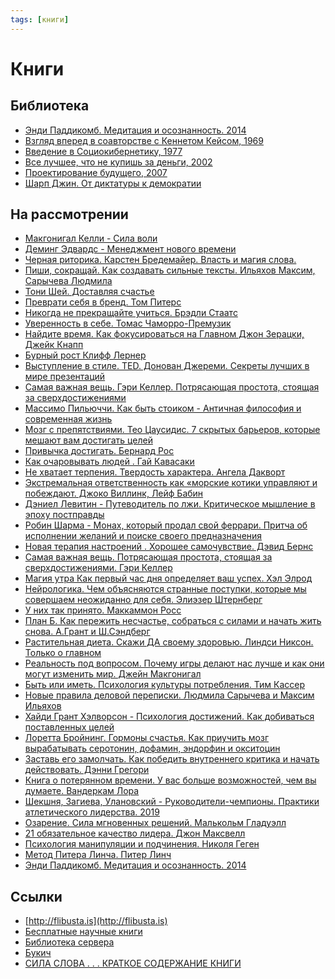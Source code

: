 ```yaml
---
tags: [книги]
---
```

# Книги

## Библиотека

* [Энди Паддикомб. Медитация и осознанность. 2014](%D0%AD%D0%BD%D0%B4%D0%B8%20%D0%9F%D0%B0%D0%B4%D0%B4%D0%B8%D0%BA%D0%BE%D0%BC%D0%B1.%20%D0%9C%D0%B5%D0%B4%D0%B8%D1%82%D0%B0%D1%86%D0%B8%D1%8F%20%D0%B8%20%D0%BE%D1%81%D0%BE%D0%B7%D0%BD%D0%B0%D0%BD%D0%BD%D0%BE%D1%81%D1%82%D1%8C.%202014.md)
* [Взгляд вперед в соавторстве с Кеннетом Кейсом, 1969](%D0%92%D0%B7%D0%B3%D0%BB%D1%8F%D0%B4%20%D0%B2%D0%BF%D0%B5%D1%80%D0%B5%D0%B4%20%D0%B2%20%D1%81%D0%BE%D0%B0%D0%B2%D1%82%D0%BE%D1%80%D1%81%D1%82%D0%B2%D0%B5%20%D1%81%20%D0%9A%D0%B5%D0%BD%D0%BD%D0%B5%D1%82%D0%BE%D0%BC%20%D0%9A%D0%B5%D0%B9%D1%81%D0%BE%D0%BC,%201969.md)
* [Введение в Социокибернетику, 1977](%D0%92%D0%B2%D0%B5%D0%B4%D0%B5%D0%BD%D0%B8%D0%B5%20%D0%B2%20%D0%A1%D0%BE%D1%86%D0%B8%D0%BE%D0%BA%D0%B8%D0%B1%D0%B5%D1%80%D0%BD%D0%B5%D1%82%D0%B8%D0%BA%D1%83,%201977.md)
* [Все лучшее, что не купишь за деньги, 2002](%D0%92%D1%81%D0%B5%20%D0%BB%D1%83%D1%87%D1%88%D0%B5%D0%B5,%20%D1%87%D1%82%D0%BE%20%D0%BD%D0%B5%20%D0%BA%D1%83%D0%BF%D0%B8%D1%88%D1%8C%20%D0%B7%D0%B0%20%D0%B4%D0%B5%D0%BD%D1%8C%D0%B3%D0%B8,%202002.md)
* [Проектирование будущего, 2007](%D0%9F%D1%80%D0%BE%D0%B5%D0%BA%D1%82%D0%B8%D1%80%D0%BE%D0%B2%D0%B0%D0%BD%D0%B8%D0%B5%20%D0%B1%D1%83%D0%B4%D1%83%D1%89%D0%B5%D0%B3%D0%BE,%202007.md)
* [Шарп Джин. От диктатуры к демократии](%D0%A8%D0%B0%D1%80%D0%BF%20%D0%94%D0%B6%D0%B8%D0%BD.%20%D0%9E%D1%82%20%D0%B4%D0%B8%D0%BA%D1%82%D0%B0%D1%82%D1%83%D1%80%D1%8B%20%D0%BA%20%D0%B4%D0%B5%D0%BC%D0%BE%D0%BA%D1%80%D0%B0%D1%82%D0%B8%D0%B8.md)

## На рассмотрении

* [Макгонигал Келли - Сила воли](%D0%9C%D0%B0%D0%BA%D0%B3%D0%BE%D0%BD%D0%B8%D0%B3%D0%B0%D0%BB%20%D0%9A%D0%B5%D0%BB%D0%BB%D0%B8%20-%20%D0%A1%D0%B8%D0%BB%D0%B0%20%D0%B2%D0%BE%D0%BB%D0%B8.md)
* [Деминг Эдвардс - Менеджмент нового времени](%D0%94%D0%B5%D0%BC%D0%B8%D0%BD%D0%B3%20%D0%AD%D0%B4%D0%B2%D0%B0%D1%80%D0%B4%D1%81%20-%20%D0%9C%D0%B5%D0%BD%D0%B5%D0%B4%D0%B6%D0%BC%D0%B5%D0%BD%D1%82%20%D0%BD%D0%BE%D0%B2%D0%BE%D0%B3%D0%BE%20%D0%B2%D1%80%D0%B5%D0%BC%D0%B5%D0%BD%D0%B8.md)
* [Черная риторика. Карстен Бредемайер. Власть и магия слова.](%D0%A7%D0%B5%D1%80%D0%BD%D0%B0%D1%8F%20%D1%80%D0%B8%D1%82%D0%BE%D1%80%D0%B8%D0%BA%D0%B0.%20%D0%9A%D0%B0%D1%80%D1%81%D1%82%D0%B5%D0%BD%20%D0%91%D1%80%D0%B5%D0%B4%D0%B5%D0%BC%D0%B0%D0%B9%D0%B5%D1%80.%20%D0%92%D0%BB%D0%B0%D1%81%D1%82%D1%8C%20%D0%B8%20%D0%BC%D0%B0%D0%B3%D0%B8%D1%8F%20%D1%81%D0%BB%D0%BE%D0%B2%D0%B0..md)
* [Пиши, сокращай. Как создавать сильные тексты. Ильяхов Максим, Сарычева Людмила](%D0%9F%D0%B8%D1%88%D0%B8,%20%D1%81%D0%BE%D0%BA%D1%80%D0%B0%D1%89%D0%B0%D0%B9.%20%D0%9A%D0%B0%D0%BA%20%D1%81%D0%BE%D0%B7%D0%B4%D0%B0%D0%B2%D0%B0%D1%82%D1%8C%20%D1%81%D0%B8%D0%BB%D1%8C%D0%BD%D1%8B%D0%B5%20%D1%82%D0%B5%D0%BA%D1%81%D1%82%D1%8B.%20%D0%98%D0%BB%D1%8C%D1%8F%D1%85%D0%BE%D0%B2%20%D0%9C%D0%B0%D0%BA%D1%81%D0%B8%D0%BC,%20%D0%A1%D0%B0%D1%80%D1%8B%D1%87%D0%B5%D0%B2%D0%B0%20%D0%9B%D1%8E%D0%B4%D0%BC%D0%B8%D0%BB%D0%B0.md)
* [Тони Шей. Доставляя счастье](%D0%A2%D0%BE%D0%BD%D0%B8%20%D0%A8%D0%B5%D0%B9.%20%D0%94%D0%BE%D1%81%D1%82%D0%B0%D0%B2%D0%BB%D1%8F%D1%8F%20%D1%81%D1%87%D0%B0%D1%81%D1%82%D1%8C%D0%B5.md)
* [Преврати себя в бренд. Том Питерс](%D0%9F%D1%80%D0%B5%D0%B2%D1%80%D0%B0%D1%82%D0%B8%20%D1%81%D0%B5%D0%B1%D1%8F%20%D0%B2%20%D0%B1%D1%80%D0%B5%D0%BD%D0%B4.%20%D0%A2%D0%BE%D0%BC%20%D0%9F%D0%B8%D1%82%D0%B5%D1%80%D1%81.md)
* [Никогда не прекращайте учиться. Брэдли Стаатс](%D0%9D%D0%B8%D0%BA%D0%BE%D0%B3%D0%B4%D0%B0%20%D0%BD%D0%B5%20%D0%BF%D1%80%D0%B5%D0%BA%D1%80%D0%B0%D1%89%D0%B0%D0%B9%D1%82%D0%B5%20%D1%83%D1%87%D0%B8%D1%82%D1%8C%D1%81%D1%8F.%20%D0%91%D1%80%D1%8D%D0%B4%D0%BB%D0%B8%20%D0%A1%D1%82%D0%B0%D0%B0%D1%82%D1%81.md)
* [Уверенность в себе. Томас Чаморро-Премузик](%D0%A3%D0%B2%D0%B5%D1%80%D0%B5%D0%BD%D0%BD%D0%BE%D1%81%D1%82%D1%8C%20%D0%B2%20%D1%81%D0%B5%D0%B1%D0%B5.%20%D0%A2%D0%BE%D0%BC%D0%B0%D1%81%20%D0%A7%D0%B0%D0%BC%D0%BE%D1%80%D1%80%D0%BE-%D0%9F%D1%80%D0%B5%D0%BC%D1%83%D0%B7%D0%B8%D0%BA.md)
* [Найдите время. Как фокусироваться на Главном Джон Зерацки, Джейк Кнапп](%D0%9D%D0%B0%D0%B9%D0%B4%D0%B8%D1%82%D0%B5%20%D0%B2%D1%80%D0%B5%D0%BC%D1%8F.%20%D0%9A%D0%B0%D0%BA%20%D1%84%D0%BE%D0%BA%D1%83%D1%81%D0%B8%D1%80%D0%BE%D0%B2%D0%B0%D1%82%D1%8C%D1%81%D1%8F%20%D0%BD%D0%B0%20%D0%93%D0%BB%D0%B0%D0%B2%D0%BD%D0%BE%D0%BC%20%D0%94%D0%B6%D0%BE%D0%BD%20%D0%97%D0%B5%D1%80%D0%B0%D1%86%D0%BA%D0%B8,%20%D0%94%D0%B6%D0%B5%D0%B9%D0%BA%20%D0%9A%D0%BD%D0%B0%D0%BF%D0%BF.md)
* [Бурный рост Клифф Лернер](%D0%91%D1%83%D1%80%D0%BD%D1%8B%D0%B9%20%D1%80%D0%BE%D1%81%D1%82%20%D0%9A%D0%BB%D0%B8%D1%84%D1%84%20%D0%9B%D0%B5%D1%80%D0%BD%D0%B5%D1%80.md)
* [Выступление в стиле. TED. Донован Джереми. Секреты лучших в мире презентаций](%D0%92%D1%8B%D1%81%D1%82%D1%83%D0%BF%D0%BB%D0%B5%D0%BD%D0%B8%D0%B5%20%D0%B2%20%D1%81%D1%82%D0%B8%D0%BB%D0%B5.%20TED.%20%D0%94%D0%BE%D0%BD%D0%BE%D0%B2%D0%B0%D0%BD%20%D0%94%D0%B6%D0%B5%D1%80%D0%B5%D0%BC%D0%B8.%20%D0%A1%D0%B5%D0%BA%D1%80%D0%B5%D1%82%D1%8B%20%D0%BB%D1%83%D1%87%D1%88%D0%B8%D1%85%20%D0%B2%20%D0%BC%D0%B8%D1%80%D0%B5%20%D0%BF%D1%80%D0%B5%D0%B7%D0%B5%D0%BD%D1%82%D0%B0%D1%86%D0%B8%D0%B9.md)
* [Самая важная вещь. Гэри Келлер. Потрясающая простота, стоящая за сверхдостижениями](%D0%A1%D0%B0%D0%BC%D0%B0%D1%8F%20%D0%B2%D0%B0%D0%B6%D0%BD%D0%B0%D1%8F%20%D0%B2%D0%B5%D1%89%D1%8C.%20%D0%93%D1%8D%D1%80%D0%B8%20%D0%9A%D0%B5%D0%BB%D0%BB%D0%B5%D1%80.%20%D0%9F%D0%BE%D1%82%D1%80%D1%8F%D1%81%D0%B0%D1%8E%D1%89%D0%B0%D1%8F%20%D0%BF%D1%80%D0%BE%D1%81%D1%82%D0%BE%D1%82%D0%B0,%20%D1%81%D1%82%D0%BE%D1%8F%D1%89%D0%B0%D1%8F%20%D0%B7%D0%B0%20%D1%81%D0%B2%D0%B5%D1%80%D1%85%D0%B4%D0%BE%D1%81%D1%82%D0%B8%D0%B6%D0%B5%D0%BD%D0%B8%D1%8F%D0%BC%D0%B8.md)
* [Массимо Пильюччи. Как быть стоиком - Античная философия и современная жизнь](%D0%9C%D0%B0%D1%81%D1%81%D0%B8%D0%BC%D0%BE%20%D0%9F%D0%B8%D0%BB%D1%8C%D1%8E%D1%87%D1%87%D0%B8.%20%D0%9A%D0%B0%D0%BA%20%D0%B1%D1%8B%D1%82%D1%8C%20%D1%81%D1%82%D0%BE%D0%B8%D0%BA%D0%BE%D0%BC%20-%20%D0%90%D0%BD%D1%82%D0%B8%D1%87%D0%BD%D0%B0%D1%8F%20%D1%84%D0%B8%D0%BB%D0%BE%D1%81%D0%BE%D1%84%D0%B8%D1%8F%20%D0%B8%20%D1%81%D0%BE%D0%B2%D1%80%D0%B5%D0%BC%D0%B5%D0%BD%D0%BD%D0%B0%D1%8F%20%D0%B6%D0%B8%D0%B7%D0%BD%D1%8C.md)
* [Мозг с препятствиями. Тео Цаусидис. 7 скрытых барьеров, которые мешают вам достигать целей](%D0%9C%D0%BE%D0%B7%D0%B3%20%D1%81%20%D0%BF%D1%80%D0%B5%D0%BF%D1%8F%D1%82%D1%81%D1%82%D0%B2%D0%B8%D1%8F%D0%BC%D0%B8.%20%D0%A2%D0%B5%D0%BE%20%D0%A6%D0%B0%D1%83%D1%81%D0%B8%D0%B4%D0%B8%D1%81.%207%20%D1%81%D0%BA%D1%80%D1%8B%D1%82%D1%8B%D1%85%20%D0%B1%D0%B0%D1%80%D1%8C%D0%B5%D1%80%D0%BE%D0%B2,%20%D0%BA%D0%BE%D1%82%D0%BE%D1%80%D1%8B%D0%B5%20%D0%BC%D0%B5%D1%88%D0%B0%D1%8E%D1%82%20%D0%B2%D0%B0%D0%BC%20%D0%B4%D0%BE%D1%81%D1%82%D0%B8%D0%B3%D0%B0%D1%82%D1%8C%20%D1%86%D0%B5%D0%BB%D0%B5%D0%B9.md)
* [Привычка достигать. Бернард Рос](%D0%9F%D1%80%D0%B8%D0%B2%D1%8B%D1%87%D0%BA%D0%B0%20%D0%B4%D0%BE%D1%81%D1%82%D0%B8%D0%B3%D0%B0%D1%82%D1%8C.%20%D0%91%D0%B5%D1%80%D0%BD%D0%B0%D1%80%D0%B4%20%D0%A0%D0%BE%D1%81.md)
* [Как очаровывать людей . Гай Кавасаки](%D0%9A%D0%B0%D0%BA%20%D0%BE%D1%87%D0%B0%D1%80%D0%BE%D0%B2%D1%8B%D0%B2%D0%B0%D1%82%D1%8C%20%D0%BB%D1%8E%D0%B4%D0%B5%D0%B9%20.%20%D0%93%D0%B0%D0%B9%20%D0%9A%D0%B0%D0%B2%D0%B0%D1%81%D0%B0%D0%BA%D0%B8.md)
* [Не хватает терпения. Твердость характера. Ангела Дакворт](%D0%9D%D0%B5%20%D1%85%D0%B2%D0%B0%D1%82%D0%B0%D0%B5%D1%82%20%D1%82%D0%B5%D1%80%D0%BF%D0%B5%D0%BD%D0%B8%D1%8F.%20%D0%A2%D0%B2%D0%B5%D1%80%D0%B4%D0%BE%D1%81%D1%82%D1%8C%20%D1%85%D0%B0%D1%80%D0%B0%D0%BA%D1%82%D0%B5%D1%80%D0%B0.%20%D0%90%D0%BD%D0%B3%D0%B5%D0%BB%D0%B0%20%D0%94%D0%B0%D0%BA%D0%B2%D0%BE%D1%80%D1%82.md)
* [Экстремальная ответственность как «морские котики управляют и побеждают. Джоко Виллинк, Лейф Бабин](%D0%AD%D0%BA%D1%81%D1%82%D1%80%D0%B5%D0%BC%D0%B0%D0%BB%D1%8C%D0%BD%D0%B0%D1%8F%20%D0%BE%D1%82%D0%B2%D0%B5%D1%82%D1%81%D1%82%D0%B2%D0%B5%D0%BD%D0%BD%D0%BE%D1%81%D1%82%D1%8C%20%D0%BA%D0%B0%D0%BA%20%C2%AB%D0%BC%D0%BE%D1%80%D1%81%D0%BA%D0%B8%D0%B5%20%D0%BA%D0%BE%D1%82%D0%B8%D0%BA%D0%B8%20%D1%83%D0%BF%D1%80%D0%B0%D0%B2%D0%BB%D1%8F%D1%8E%D1%82%20%D0%B8%20%D0%BF%D0%BE%D0%B1%D0%B5%D0%B6%D0%B4%D0%B0%D1%8E%D1%82.%20%D0%94%D0%B6%D0%BE%D0%BA%D0%BE%20%D0%92%D0%B8%D0%BB%D0%BB%D0%B8%D0%BD%D0%BA,%20%D0%9B%D0%B5%D0%B9%D1%84%20%D0%91%D0%B0%D0%B1%D0%B8%D0%BD.md)
* [Дэниел Левитин - Путеводитель по лжи. Критическое мышление в эпоху постправды](%D0%94%D1%8D%D0%BD%D0%B8%D0%B5%D0%BB%20%D0%9B%D0%B5%D0%B2%D0%B8%D1%82%D0%B8%D0%BD%20-%20%D0%9F%D1%83%D1%82%D0%B5%D0%B2%D0%BE%D0%B4%D0%B8%D1%82%D0%B5%D0%BB%D1%8C%20%D0%BF%D0%BE%20%D0%BB%D0%B6%D0%B8.%20%D0%9A%D1%80%D0%B8%D1%82%D0%B8%D1%87%D0%B5%D1%81%D0%BA%D0%BE%D0%B5%20%D0%BC%D1%8B%D1%88%D0%BB%D0%B5%D0%BD%D0%B8%D0%B5%20%D0%B2%20%D1%8D%D0%BF%D0%BE%D1%85%D1%83%20%D0%BF%D0%BE%D1%81%D1%82%D0%BF%D1%80%D0%B0%D0%B2%D0%B4%D1%8B.md)
* [Робин Шарма - Монах, который продал свой феррари. Притча об исполнении желаний и поиске своего предназначения](%D0%A0%D0%BE%D0%B1%D0%B8%D0%BD%20%D0%A8%D0%B0%D1%80%D0%BC%D0%B0%20-%20%D0%9C%D0%BE%D0%BD%D0%B0%D1%85,%20%D0%BA%D0%BE%D1%82%D0%BE%D1%80%D1%8B%D0%B9%20%D0%BF%D1%80%D0%BE%D0%B4%D0%B0%D0%BB%20%D1%81%D0%B2%D0%BE%D0%B9%20%D1%84%D0%B5%D1%80%D1%80%D0%B0%D1%80%D0%B8.%20%D0%9F%D1%80%D0%B8%D1%82%D1%87%D0%B0%20%D0%BE%D0%B1%20%D0%B8%D1%81%D0%BF%D0%BE%D0%BB%D0%BD%D0%B5%D0%BD%D0%B8%D0%B8%20%D0%B6%D0%B5%D0%BB%D0%B0%D0%BD%D0%B8%D0%B9%20%D0%B8%20%D0%BF%D0%BE%D0%B8%D1%81%D0%BA%D0%B5%20%D1%81%D0%B2%D0%BE%D0%B5%D0%B3%D0%BE%20%D0%BF%D1%80%D0%B5%D0%B4%D0%BD%D0%B0%D0%B7%D0%BD%D0%B0%D1%87%D0%B5%D0%BD%D0%B8%D1%8F.md)
* [Новая терапия настроений . Хорошее самочувствие. Дэвид Бернс](%D0%9D%D0%BE%D0%B2%D0%B0%D1%8F%20%D1%82%D0%B5%D1%80%D0%B0%D0%BF%D0%B8%D1%8F%20%D0%BD%D0%B0%D1%81%D1%82%D1%80%D0%BE%D0%B5%D0%BD%D0%B8%D0%B9%20.%20%D0%A5%D0%BE%D1%80%D0%BE%D1%88%D0%B5%D0%B5%20%D1%81%D0%B0%D0%BC%D0%BE%D1%87%D1%83%D0%B2%D1%81%D1%82%D0%B2%D0%B8%D0%B5.%20%D0%94%D1%8D%D0%B2%D0%B8%D0%B4%20%D0%91%D0%B5%D1%80%D0%BD%D1%81.md)
* [Самая важная вещь. Потрясающая простота, стоящая за сверхдостижениями. Гэри Келлер](%D0%A1%D0%B0%D0%BC%D0%B0%D1%8F%20%D0%B2%D0%B0%D0%B6%D0%BD%D0%B0%D1%8F%20%D0%B2%D0%B5%D1%89%D1%8C.%20%D0%9F%D0%BE%D1%82%D1%80%D1%8F%D1%81%D0%B0%D1%8E%D1%89%D0%B0%D1%8F%20%D0%BF%D1%80%D0%BE%D1%81%D1%82%D0%BE%D1%82%D0%B0,%20%D1%81%D1%82%D0%BE%D1%8F%D1%89%D0%B0%D1%8F%20%D0%B7%D0%B0%20%D1%81%D0%B2%D0%B5%D1%80%D1%85%D0%B4%D0%BE%D1%81%D1%82%D0%B8%D0%B6%D0%B5%D0%BD%D0%B8%D1%8F%D0%BC%D0%B8.%20%D0%93%D1%8D%D1%80%D0%B8%20%D0%9A%D0%B5%D0%BB%D0%BB%D0%B5%D1%80.md)
* [Магия утра Как первый час дня определяет ваш успех. Хэл Элрод](%D0%9C%D0%B0%D0%B3%D0%B8%D1%8F%20%D1%83%D1%82%D1%80%D0%B0%20%D0%9A%D0%B0%D0%BA%20%D0%BF%D0%B5%D1%80%D0%B2%D1%8B%D0%B9%20%D1%87%D0%B0%D1%81%20%D0%B4%D0%BD%D1%8F%20%D0%BE%D0%BF%D1%80%D0%B5%D0%B4%D0%B5%D0%BB%D1%8F%D0%B5%D1%82%20%D0%B2%D0%B0%D1%88%20%D1%83%D1%81%D0%BF%D0%B5%D1%85.%20%D0%A5%D1%8D%D0%BB%20%D0%AD%D0%BB%D1%80%D0%BE%D0%B4.md)
* [Нейрологика. Чем объясняются странные поступки, которые мы совершаем неожиданно для себя.  Элиэзер Штернберг](%D0%9D%D0%B5%D0%B9%D1%80%D0%BE%D0%BB%D0%BE%D0%B3%D0%B8%D0%BA%D0%B0.%20%D0%A7%D0%B5%D0%BC%20%D0%BE%D0%B1%D1%8A%D1%8F%D1%81%D0%BD%D1%8F%D1%8E%D1%82%D1%81%D1%8F%20%D1%81%D1%82%D1%80%D0%B0%D0%BD%D0%BD%D1%8B%D0%B5%20%D0%BF%D0%BE%D1%81%D1%82%D1%83%D0%BF%D0%BA%D0%B8,%20%D0%BA%D0%BE%D1%82%D0%BE%D1%80%D1%8B%D0%B5%20%D0%BC%D1%8B%20%D1%81%D0%BE%D0%B2%D0%B5%D1%80%D1%88%D0%B0%D0%B5%D0%BC%20%D0%BD%D0%B5%D0%BE%D0%B6%D0%B8%D0%B4%D0%B0%D0%BD%D0%BD%D0%BE%20%D0%B4%D0%BB%D1%8F%20%D1%81%D0%B5%D0%B1%D1%8F.%20%20%D0%AD%D0%BB%D0%B8%D1%8D%D0%B7%D0%B5%D1%80%20%D0%A8%D1%82%D0%B5%D1%80%D0%BD%D0%B1%D0%B5%D1%80%D0%B3.md)
* [У них так принято. Маккаммон Росс](%D0%A3%20%D0%BD%D0%B8%D1%85%20%D1%82%D0%B0%D0%BA%20%D0%BF%D1%80%D0%B8%D0%BD%D1%8F%D1%82%D0%BE.%20%D0%9C%D0%B0%D0%BA%D0%BA%D0%B0%D0%BC%D0%BC%D0%BE%D0%BD%20%D0%A0%D0%BE%D1%81%D1%81.md)
* [План Б. Как пережить несчастье, собраться с силами и начать жить снова. А.Грант и Ш.Сэндберг](%D0%9F%D0%BB%D0%B0%D0%BD%20%D0%91.%20%D0%9A%D0%B0%D0%BA%20%D0%BF%D0%B5%D1%80%D0%B5%D0%B6%D0%B8%D1%82%D1%8C%20%D0%BD%D0%B5%D1%81%D1%87%D0%B0%D1%81%D1%82%D1%8C%D0%B5,%20%D1%81%D0%BE%D0%B1%D1%80%D0%B0%D1%82%D1%8C%D1%81%D1%8F%20%D1%81%20%D1%81%D0%B8%D0%BB%D0%B0%D0%BC%D0%B8%20%D0%B8%20%D0%BD%D0%B0%D1%87%D0%B0%D1%82%D1%8C%20%D0%B6%D0%B8%D1%82%D1%8C%20%D1%81%D0%BD%D0%BE%D0%B2%D0%B0.%20%D0%90.%D0%93%D1%80%D0%B0%D0%BD%D1%82%20%D0%B8%20%D0%A8.%D0%A1%D1%8D%D0%BD%D0%B4%D0%B1%D0%B5%D1%80%D0%B3.md)
* [Растительная диета. Скажи ДА своему здоровью. Линдси Никсон. Только о главном](%D0%A0%D0%B0%D1%81%D1%82%D0%B8%D1%82%D0%B5%D0%BB%D1%8C%D0%BD%D0%B0%D1%8F%20%D0%B4%D0%B8%D0%B5%D1%82%D0%B0.%20%D0%A1%D0%BA%D0%B0%D0%B6%D0%B8%20%D0%94%D0%90%20%D1%81%D0%B2%D0%BE%D0%B5%D0%BC%D1%83%20%D0%B7%D0%B4%D0%BE%D1%80%D0%BE%D0%B2%D1%8C%D1%8E.%20%D0%9B%D0%B8%D0%BD%D0%B4%D1%81%D0%B8%20%D0%9D%D0%B8%D0%BA%D1%81%D0%BE%D0%BD.%20%D0%A2%D0%BE%D0%BB%D1%8C%D0%BA%D0%BE%20%D0%BE%20%D0%B3%D0%BB%D0%B0%D0%B2%D0%BD%D0%BE%D0%BC.md)
* [Реальность под вопросом. Почему игры делают нас лучше и как они могут изменить мир. Джейн Макгонигал](%D0%A0%D0%B5%D0%B0%D0%BB%D1%8C%D0%BD%D0%BE%D1%81%D1%82%D1%8C%20%D0%BF%D0%BE%D0%B4%20%D0%B2%D0%BE%D0%BF%D1%80%D0%BE%D1%81%D0%BE%D0%BC.%20%D0%9F%D0%BE%D1%87%D0%B5%D0%BC%D1%83%20%D0%B8%D0%B3%D1%80%D1%8B%20%D0%B4%D0%B5%D0%BB%D0%B0%D1%8E%D1%82%20%D0%BD%D0%B0%D1%81%20%D0%BB%D1%83%D1%87%D1%88%D0%B5%20%D0%B8%20%D0%BA%D0%B0%D0%BA%20%D0%BE%D0%BD%D0%B8%20%D0%BC%D0%BE%D0%B3%D1%83%D1%82%20%D0%B8%D0%B7%D0%BC%D0%B5%D0%BD%D0%B8%D1%82%D1%8C%20%D0%BC%D0%B8%D1%80.%20%D0%94%D0%B6%D0%B5%D0%B9%D0%BD%20%D0%9C%D0%B0%D0%BA%D0%B3%D0%BE%D0%BD%D0%B8%D0%B3%D0%B0%D0%BB.md)
* [Быть или иметь. Психология культуры потребления. Тим Кассер](%D0%91%D1%8B%D1%82%D1%8C%20%D0%B8%D0%BB%D0%B8%20%D0%B8%D0%BC%D0%B5%D1%82%D1%8C.%20%D0%9F%D1%81%D0%B8%D1%85%D0%BE%D0%BB%D0%BE%D0%B3%D0%B8%D1%8F%20%D0%BA%D1%83%D0%BB%D1%8C%D1%82%D1%83%D1%80%D1%8B%20%D0%BF%D0%BE%D1%82%D1%80%D0%B5%D0%B1%D0%BB%D0%B5%D0%BD%D0%B8%D1%8F.%20%D0%A2%D0%B8%D0%BC%20%D0%9A%D0%B0%D1%81%D1%81%D0%B5%D1%80.md)
* [Новые правила деловой переписки. Людмила Сарычева и Максим Ильяхов](%D0%9D%D0%BE%D0%B2%D1%8B%D0%B5%20%D0%BF%D1%80%D0%B0%D0%B2%D0%B8%D0%BB%D0%B0%20%D0%B4%D0%B5%D0%BB%D0%BE%D0%B2%D0%BE%D0%B9%20%D0%BF%D0%B5%D1%80%D0%B5%D0%BF%D0%B8%D1%81%D0%BA%D0%B8.%20%D0%9B%D1%8E%D0%B4%D0%BC%D0%B8%D0%BB%D0%B0%20%D0%A1%D0%B0%D1%80%D1%8B%D1%87%D0%B5%D0%B2%D0%B0%20%D0%B8%20%D0%9C%D0%B0%D0%BA%D1%81%D0%B8%D0%BC%20%D0%98%D0%BB%D1%8C%D1%8F%D1%85%D0%BE%D0%B2.md)
* [Хайди Грант Хэлворсон - Психология достижений. Как добиваться поставленных целей](%D0%A5%D0%B0%D0%B9%D0%B4%D0%B8%20%D0%93%D1%80%D0%B0%D0%BD%D1%82%20%D0%A5%D1%8D%D0%BB%D0%B2%D0%BE%D1%80%D1%81%D0%BE%D0%BD%20-%20%D0%9F%D1%81%D0%B8%D1%85%D0%BE%D0%BB%D0%BE%D0%B3%D0%B8%D1%8F%20%D0%B4%D0%BE%D1%81%D1%82%D0%B8%D0%B6%D0%B5%D0%BD%D0%B8%D0%B9.%20%D0%9A%D0%B0%D0%BA%20%D0%B4%D0%BE%D0%B1%D0%B8%D0%B2%D0%B0%D1%82%D1%8C%D1%81%D1%8F%20%D0%BF%D0%BE%D1%81%D1%82%D0%B0%D0%B2%D0%BB%D0%B5%D0%BD%D0%BD%D1%8B%D1%85%20%D1%86%D0%B5%D0%BB%D0%B5%D0%B9.md)
* [Лоретта Бройнинг. Гормоны счастья. Как приучить мозг вырабатывать серотонин, дофамин, эндорфин и окситоцин](%D0%9B%D0%BE%D1%80%D0%B5%D1%82%D1%82%D0%B0%20%D0%91%D1%80%D0%BE%D0%B9%D0%BD%D0%B8%D0%BD%D0%B3.%20%D0%93%D0%BE%D1%80%D0%BC%D0%BE%D0%BD%D1%8B%20%D1%81%D1%87%D0%B0%D1%81%D1%82%D1%8C%D1%8F.%20%D0%9A%D0%B0%D0%BA%20%D0%BF%D1%80%D0%B8%D1%83%D1%87%D0%B8%D1%82%D1%8C%20%D0%BC%D0%BE%D0%B7%D0%B3%20%D0%B2%D1%8B%D1%80%D0%B0%D0%B1%D0%B0%D1%82%D1%8B%D0%B2%D0%B0%D1%82%D1%8C%20%D1%81%D0%B5%D1%80%D0%BE%D1%82%D0%BE%D0%BD%D0%B8%D0%BD,%20%D0%B4%D0%BE%D1%84%D0%B0%D0%BC%D0%B8%D0%BD,%20%D1%8D%D0%BD%D0%B4%D0%BE%D1%80%D1%84%D0%B8%D0%BD%20%D0%B8%20%D0%BE%D0%BA%D1%81%D0%B8%D1%82%D0%BE%D1%86%D0%B8%D0%BD.md)
* [Заставь его замолчать. Как победить внутреннего критика и начать действовать. Дэнни Грегори](%D0%97%D0%B0%D1%81%D1%82%D0%B0%D0%B2%D1%8C%20%D0%B5%D0%B3%D0%BE%20%D0%B7%D0%B0%D0%BC%D0%BE%D0%BB%D1%87%D0%B0%D1%82%D1%8C.%20%D0%9A%D0%B0%D0%BA%20%D0%BF%D0%BE%D0%B1%D0%B5%D0%B4%D0%B8%D1%82%D1%8C%20%D0%B2%D0%BD%D1%83%D1%82%D1%80%D0%B5%D0%BD%D0%BD%D0%B5%D0%B3%D0%BE%20%D0%BA%D1%80%D0%B8%D1%82%D0%B8%D0%BA%D0%B0%20%D0%B8%20%D0%BD%D0%B0%D1%87%D0%B0%D1%82%D1%8C%20%D0%B4%D0%B5%D0%B9%D1%81%D1%82%D0%B2%D0%BE%D0%B2%D0%B0%D1%82%D1%8C.%20%D0%94%D1%8D%D0%BD%D0%BD%D0%B8%20%D0%93%D1%80%D0%B5%D0%B3%D0%BE%D1%80%D0%B8.md)
* [Книга о потерянном времени. У вас больше возможностей, чем вы думаете. Вандеркам Лора](%D0%9A%D0%BD%D0%B8%D0%B3%D0%B0%20%D0%BE%20%D0%BF%D0%BE%D1%82%D0%B5%D1%80%D1%8F%D0%BD%D0%BD%D0%BE%D0%BC%20%D0%B2%D1%80%D0%B5%D0%BC%D0%B5%D0%BD%D0%B8.%20%D0%A3%20%D0%B2%D0%B0%D1%81%20%D0%B1%D0%BE%D0%BB%D1%8C%D1%88%D0%B5%20%D0%B2%D0%BE%D0%B7%D0%BC%D0%BE%D0%B6%D0%BD%D0%BE%D1%81%D1%82%D0%B5%D0%B9,%20%D1%87%D0%B5%D0%BC%20%D0%B2%D1%8B%20%D0%B4%D1%83%D0%BC%D0%B0%D0%B5%D1%82%D0%B5.%20%D0%92%D0%B0%D0%BD%D0%B4%D0%B5%D1%80%D0%BA%D0%B0%D0%BC%20%D0%9B%D0%BE%D1%80%D0%B0.md)
* [Шекшня, Загиева, Улановский - Руководители-чемпионы. Практики атлетического лидерства. 2019](%D0%A8%D0%B5%D0%BA%D1%88%D0%BD%D1%8F,%20%D0%97%D0%B0%D0%B3%D0%B8%D0%B5%D0%B2%D0%B0,%20%D0%A3%D0%BB%D0%B0%D0%BD%D0%BE%D0%B2%D1%81%D0%BA%D0%B8%D0%B9%20-%20%D0%A0%D1%83%D0%BA%D0%BE%D0%B2%D0%BE%D0%B4%D0%B8%D1%82%D0%B5%D0%BB%D0%B8-%D1%87%D0%B5%D0%BC%D0%BF%D0%B8%D0%BE%D0%BD%D1%8B.%20%D0%9F%D1%80%D0%B0%D0%BA%D1%82%D0%B8%D0%BA%D0%B8%20%D0%B0%D1%82%D0%BB%D0%B5%D1%82%D0%B8%D1%87%D0%B5%D1%81%D0%BA%D0%BE%D0%B3%D0%BE%20%D0%BB%D0%B8%D0%B4%D0%B5%D1%80%D1%81%D1%82%D0%B2%D0%B0.%202019.md)
* [Озарение. Сила мгновенных решений. Малькольм Гладуэлл](%D0%9E%D0%B7%D0%B0%D1%80%D0%B5%D0%BD%D0%B8%D0%B5.%20%D0%A1%D0%B8%D0%BB%D0%B0%20%D0%BC%D0%B3%D0%BD%D0%BE%D0%B2%D0%B5%D0%BD%D0%BD%D1%8B%D1%85%20%D1%80%D0%B5%D1%88%D0%B5%D0%BD%D0%B8%D0%B9.%20%D0%9C%D0%B0%D0%BB%D1%8C%D0%BA%D0%BE%D0%BB%D1%8C%D0%BC%20%D0%93%D0%BB%D0%B0%D0%B4%D1%83%D1%8D%D0%BB%D0%BB.md)
* [21 обязательное качество лидера. Джон Максвелл](21%20%D0%BE%D0%B1%D1%8F%D0%B7%D0%B0%D1%82%D0%B5%D0%BB%D1%8C%D0%BD%D0%BE%D0%B5%20%D0%BA%D0%B0%D1%87%D0%B5%D1%81%D1%82%D0%B2%D0%BE%20%D0%BB%D0%B8%D0%B4%D0%B5%D1%80%D0%B0.%20%D0%94%D0%B6%D0%BE%D0%BD%20%D0%9C%D0%B0%D0%BA%D1%81%D0%B2%D0%B5%D0%BB%D0%BB.md)
* [Психология манипуляции и подчинения. Николя Геген](%D0%9F%D1%81%D0%B8%D1%85%D0%BE%D0%BB%D0%BE%D0%B3%D0%B8%D1%8F%20%D0%BC%D0%B0%D0%BD%D0%B8%D0%BF%D1%83%D0%BB%D1%8F%D1%86%D0%B8%D0%B8%20%D0%B8%20%D0%BF%D0%BE%D0%B4%D1%87%D0%B8%D0%BD%D0%B5%D0%BD%D0%B8%D1%8F.%20%D0%9D%D0%B8%D0%BA%D0%BE%D0%BB%D1%8F%20%D0%93%D0%B5%D0%B3%D0%B5%D0%BD.md)
* [Метод Питера Линча. Питер Линч](%D0%9C%D0%B5%D1%82%D0%BE%D0%B4%20%D0%9F%D0%B8%D1%82%D0%B5%D1%80%D0%B0%20%D0%9B%D0%B8%D0%BD%D1%87%D0%B0.%20%D0%9F%D0%B8%D1%82%D0%B5%D1%80%20%D0%9B%D0%B8%D0%BD%D1%87.md)
* [Энди Паддикомб. Медитация и осознанность. 2014](%D0%AD%D0%BD%D0%B4%D0%B8%20%D0%9F%D0%B0%D0%B4%D0%B4%D0%B8%D0%BA%D0%BE%D0%BC%D0%B1.%20%D0%9C%D0%B5%D0%B4%D0%B8%D1%82%D0%B0%D1%86%D0%B8%D1%8F%20%D0%B8%20%D0%BE%D1%81%D0%BE%D0%B7%D0%BD%D0%B0%D0%BD%D0%BD%D0%BE%D1%81%D1%82%D1%8C.%202014.md)

## Ссылки

* [http://flibusta.is](http://flibusta.is)
* [Бесплатные научные книги](%D0%91%D0%B5%D1%81%D0%BF%D0%BB%D0%B0%D1%82%D0%BD%D1%8B%D0%B5%20%D0%BD%D0%B0%D1%83%D1%87%D0%BD%D1%8B%D0%B5%20%D0%BA%D0%BD%D0%B8%D0%B3%D0%B8.md)
* [Библиотека сервера](https://drive.google.com/drive/folders/1izQjjlTYXF4Qrb6usqSZyQdh9QQlhNlU?usp=sharing)
* [Букич](https://www.youtube.com/channel/UC6qLdNM2UnroC5glk74U8zQ)
* [СИЛА СЛОВА . . . КРАТКОЕ СОДЕРЖАНИЕ КНИГИ](https://www.youtube.com/channel/UCdnE_FKQoQ4PzLePei67mYA)
